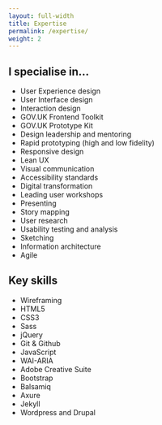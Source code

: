 ```yaml
---
layout: full-width
title: Expertise
permalink: /expertise/
weight: 2
---
```


<div class="grid-row">
  <div class="column-half">
    <h2 class="heading-medium">I specialise in...</h2>
    <ul>
      <li>User Experience design</li>
      <li>User Interface design</li>
      <li>Interaction design</li>
      <li>GOV.UK Frontend Toolkit</li>
      <li>GOV.UK Prototype Kit</li>
      <li>Design leadership and mentoring</li>
      <li>Rapid prototyping (high and low fidelity)</li>
      <li>Responsive design</li>
      <li>Lean UX</li>
      <li>Visual communication</li>
      <li>Accessibility standards</li>
      <li>Digital transformation</li>
      <li>Leading user workshops</li>
      <li>Presenting</li>
      <li>Story mapping</li>
      <li>User research</li>
      <li>Usability testing and analysis</li>
      <li>Sketching</li>
      <li>Information architecture</li>
      <li>Agile</li>
    </ul>
  </div>
  <div class="column-half">
    <h2 class="heading-medium">Key skills</h2>
    <ul>
      <li>Wireframing</li>
      <li>HTML5</li>
      <li>CSS3</li>
      <li>Sass</li>
      <li>jQuery</li>
      <li>Git &amp; Github</li>
      <li>JavaScript</li>
      <li>WAI-ARIA</li>
      <li>Adobe Creative Suite</li>
      <li>Bootstrap</li>
      <li>Balsamiq</li>
      <li>Axure</li>
      <li>Jekyll</li>
      <li>Wordpress and Drupal</li>
    </ul>
  </div>
</div>
